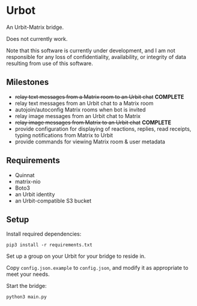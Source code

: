 # Urbot

An Urbit-Matrix bridge.

Does not currently work.

Note that this software is currently under development, and I am not responsible for any loss of confidentiality, availability, or integrity of data resulting from use of this software.

## Milestones

* ~~relay text messages from a Matrix room to an Urbit chat~~ **COMPLETE**
* relay text messages from an Urbit chat to a Matrix room
* autojoin/autoconfig Matrix rooms when bot is invited
* relay image messages from an Urbit chat to Matrix
* ~~relay image messages from Matrix to an Urbit chat~~ **COMPLETE**
* provide configuration for displaying of reactions, replies, read receipts, typing notifications from Matrix to Urbit
* provide commands for viewing Matrix room & user metadata

## Requirements

* Quinnat
* matrix-nio
* Boto3
* an Urbit identity
* an Urbit-compatible S3 bucket

## Setup

Install required dependencies:

`pip3 install -r requirements.txt`

Set up a group on your Urbit for your bridge to reside in.

Copy `config.json.example` to `config.json`, and modify it as appropriate to meet your needs.

Start the bridge:

`python3 main.py`
